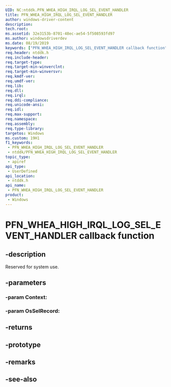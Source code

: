 ```yaml
---
UID: NC:ntddk.PFN_WHEA_HIGH_IRQL_LOG_SEL_EVENT_HANDLER
title: PFN_WHEA_HIGH_IRQL_LOG_SEL_EVENT_HANDLER
author: windows-driver-content
description: 
tech.root: 
ms.assetid: 32e3153b-8701-48ec-ae54-5f508593fd97
ms.author: windowsdriverdev
ms.date: 08/19/2019
keywords: ["PFN_WHEA_HIGH_IRQL_LOG_SEL_EVENT_HANDLER callback function"]
req.header: ntddk.h
req.include-header: 
req.target-type: 
req.target-min-winverclnt: 
req.target-min-winversvr: 
req.kmdf-ver: 
req.umdf-ver: 
req.lib: 
req.dll: 
req.irql: 
req.ddi-compliance: 
req.unicode-ansi: 
req.idl: 
req.max-support: 
req.namespace: 
req.assembly: 
req.type-library: 
targetos: Windows
ms.custom: 19H1
f1_keywords:
 - PFN_WHEA_HIGH_IRQL_LOG_SEL_EVENT_HANDLER
 - ntddk/PFN_WHEA_HIGH_IRQL_LOG_SEL_EVENT_HANDLER
topic_type:
 - apiref
api_type:
 - UserDefined
api_location:
 - ntddk.h
api_name:
 - PFN_WHEA_HIGH_IRQL_LOG_SEL_EVENT_HANDLER
product:
 - Windows
---
```


# PFN_WHEA_HIGH_IRQL_LOG_SEL_EVENT_HANDLER callback function


## -description

Reserved for system use.

## -parameters

### -param Context: 

### -param OsSelRecord: 

## -returns

## -prototype

## -remarks

## -see-also

